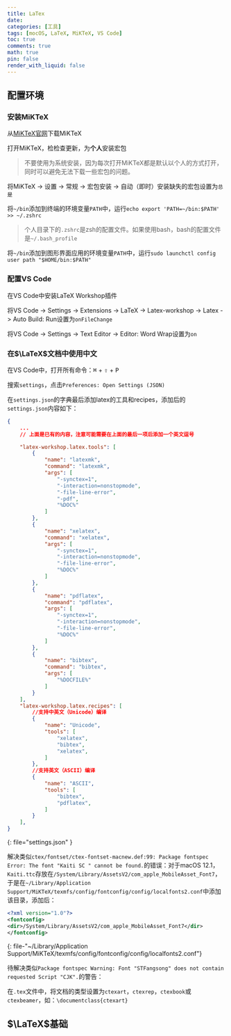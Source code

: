 ```yaml
---
title: LaTex
date: 
categories: [工具]
tags: [mocOS, LaTeX, MiKTeX, VS Code]
toc: true
comments: true
math: true
pin: false
render_with_liquid: false
---
```


## 配置环境

### 安装MiKTeX

从[MiKTeX官网](https://miktex.org/download)下载MiKTeX

打开MiKTeX，检检查更新，为**个人**安装宏包

> 不要使用为系统安装，因为每次打开MiKTeX都是默认以个人的方式打开，同时可以避免无法下载一些宏包的问题。

将MiKTeX -> 设置 -> 常规 -> 宏包安装 -> 自动（即时）安装缺失的宏包设置为`总是`

将`~/bin`添加到终端的环境变量`PATH`中，运行`echo export 'PATH=~/bin:$PATH' >> ~/.zshrc`

> 个人目录下的`.zshrc`是zsh的配置文件。如果使用bash，bash的配置文件是`~/.bash_profile`

将`~/bin`添加到图形界面应用的环境变量`PATH`中，运行`sudo launchctl config user path "$HOME/bin:$PATH"`

### 配置VS Code

在VS Code中安装LaTeX Workshop插件

将VS Code -> Settings -> Extensions -> LaTeX -> Latex-workshop -> Latex -> Auto Build: Run设置为`onFileChange`

将VS Code -> Settings -> Text Editor -> Editor: Word Wrap设置为`on`

### 在$\LaTeX$文档中使用中文

在VS Code中，打开所有命令：<kbd>⌘</kbd> + <kbd>⇧</kbd> + <kbd>P</kbd>

搜索`settings`，点击`Preferences: Open Settings (JSON)`

在`settings.json`的字典最后添加latex的工具和recipes，添加后的`settings.json`内容如下：

```json
{
    ...
    // 上面是已有的内容，注意可能需要在上面的最后一项后添加一个英文逗号

    "latex-workshop.latex.tools": [
        {
            "name": "latexmk",
            "command": "latexmk",
            "args": [
                "-synctex=1",
                "-interaction=nonstopmode",
                "-file-line-error",
                "-pdf",
                "%DOC%"
            ]
        },
        {
            "name": "xelatex",
            "command": "xelatex",
            "args": [
                "-synctex=1",
                "-interaction=nonstopmode",
                "-file-line-error",
                "%DOC%"
            ]
        },
        {
            "name": "pdflatex",
            "command": "pdflatex",
            "args": [
                "-synctex=1",
                "-interaction=nonstopmode",
                "-file-line-error",
                "%DOC%"
            ]
        },
        {
            "name": "bibtex",
            "command": "bibtex",
            "args": [
                "%DOCFILE%"
            ]
        }
    ],
    "latex-workshop.latex.recipes": [
        //支持中英文（Unicode）编译
        {
            "name": "Unicode",
            "tools": [
                "xelatex",
                "bibtex",
                "xelatex",
            ]
        },
        //支持英文（ASCII）编译
        {
            "name": "ASCII",
            "tools": [
                "bibtex",
                "pdflatex",
            ]
        }
    ],
}
```
{: file="settings.json" }


解决类似`ctex/fontset/ctex-fontset-macnew.def:99: Package fontspec Error: The font "Kaiti SC " cannot be found.`的错误：对于macOS 12.1，`Kaiti.ttc`存放在`/System/Library/AssetsV2/com_apple_MobileAsset_Font7`，于是在`~/Library/Application Support/MiKTeX/texmfs/config/fontconfig/config/localfonts2.conf`中添加该目录，添加后：

```xml
<?xml version="1.0"?>
<fontconfig>
<dir>/System/Library/AssetsV2/com_apple_MobileAsset_Font7</dir>
</fontconfig>
```
{: file-"~/Library/Application Support/MiKTeX/texmfs/config/fontconfig/config/localfonts2.conf"}

待解决类似`Package fontspec Warning: Font "STFangsong" does not contain requested Script "CJK".`的警告：

在`.tex`文件中，将文档的类型设置为`ctexart`，`ctexrep`，`ctexbook`或`ctexbeamer`，如：`\documentclass{ctexart}`

## $\LaTeX$基础
